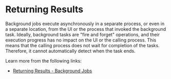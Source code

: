 # Returning Results

Background jobs execute asynchronously in a separate process, or even in a separate location, from the UI or the process that invoked the background task. Ideally, background tasks are "fire and forget" operations, and their execution progress has no impact on the UI or the calling process. This means that the calling process does not wait for completion of the tasks. Therefore, it cannot automatically detect when the task ends.

Learn more from the following links:

- [Returning Results - Background Jobs](https://learn.microsoft.com/en-us/azure/architecture/best-practices/background-jobs#returning-results)